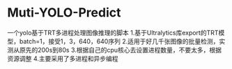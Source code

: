 # Muti-YOLO-Predict
一个yolo基于TRT多进程处理图像推理的脚本
1.基于Ultralytics库export的TRT模型，batch=1，接受1，3，640，640序列
2.适用于好几千张图像的批量检测，实测从原先的200s到80s
3.根据自己的cpu核心去设置进程数量，不要太多，根据资源调整
4.主要采用了多进程和异步编程
